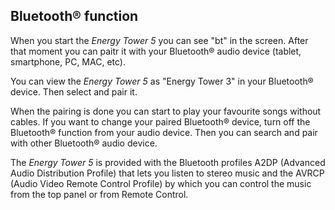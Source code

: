 ## Bluetooth® function

When you start the *Energy Tower 5* you can see "bt" in the screen.
After that moment you can paitr it with your Bluetooth® audio device (tablet, smartphone, PC, MAC, etc).

You can view the *Energy Tower 5* as "Energy Tower 3" in your Bluetooth® device. Then select and pair it.

When the pairing is done you can start to play your favourite songs without cables. If you want to change your paired Bluetooth® device, turn off the Bluetooth® function from your audio device. Then you can search and pair with other Bluetooth® audio device.

The *Energy Tower 5* is provided with the Bluetooth profiles A2DP (Advanced Audio Distribution Profile) that lets you listen to stereo music and the AVRCP (Audio Video Remote Control Profile) by which you can control the music from the top panel or from Remote Control.
